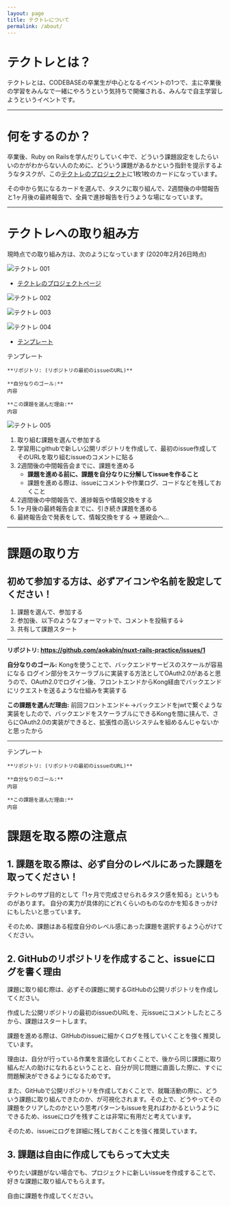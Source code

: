 ```yaml
---
layout: page
title: テクトレについて
permalink: /about/
---
```


# テクトレとは？

テクトレとは、CODEBASEの卒業生が中心となるイベントの1つで、主に卒業後の学習をみんなで一緒にやろうという気持ちで開催される、みんなで自主学習しようというイベントです。

---

# 何をするのか？

卒業後、Ruby on Railsを学んだりしていく中で、どういう課題設定をしたらいいのかがわからない人のために、どういう課題があるかという指針を提示するようなタスクが、この[テクトレのプロジェクト](https://github.com/CODEBASE-Okinawa/codebase-tech-training/projects/1)に1枚1枚のカードになっています。

その中から気になるカードを選んで、タスクに取り組んで、2週間後の中間報告と1ヶ月後の最終報告で、全員で進捗報告を行うような場になっています。

---

# テクトレへの取り組み方

現時点での取り組み方は、次のようになっています
(2020年2月26日時点)

![テクトレ 001](https://user-images.githubusercontent.com/3102940/75341544-0ba89800-58d8-11ea-9867-6f44872ec30e.jpeg)

- [テクトレのプロジェクトページ](https://github.com/CODEBASE-Okinawa/codebase-tech-training/projects/1)

![テクトレ 002](https://user-images.githubusercontent.com/3102940/75341546-0cd9c500-58d8-11ea-8c97-2eeb8b6a6a3d.jpeg)

![テクトレ 003](https://user-images.githubusercontent.com/3102940/75341548-0d725b80-58d8-11ea-9bcb-606dbe468b87.jpeg)

![テクトレ 004](https://user-images.githubusercontent.com/3102940/75341549-0e0af200-58d8-11ea-9bfb-587a7f66bd85.jpeg)

- [テンプレート](https://github.com/CODEBASE-Okinawa/codebase-tech-training#%E8%AA%B2%E9%A1%8C%E3%81%AE%E5%8F%96%E3%82%8A%E6%96%B9)

テンプレート

```
**リポジトリ: (リポジトリの最初のissueのURL)**

**自分なりのゴール:**
内容

**この課題を選んだ理由:**
内容
```

![テクトレ 005](https://user-images.githubusercontent.com/3102940/75341551-0ea38880-58d8-11ea-9cf2-d10a617df723.jpeg)


1. 取り組む課題を選んで参加する
2. 学習用にgithubで新しい公開リポジトリを作成して、最初のissue作成してそのURLを取り組むissueのコメントに貼る
3. 2週間後の中間報告会までに、課題を進める
    - **課題を進める前に、課題を自分なりに分解してissueを作ること**
    - 課題を進める際は、issueにコメントや作業ログ、コードなどを残しておくこと
4. 2週間後の中間報告で、進捗報告や情報交換をする
5. 1ヶ月後の最終報告会までに、引き続き課題を進める
6. 最終報告会で発表をして、情報交換をする → 懇親会へ...

---

# 課題の取り方

## 初めて参加する方は、必ずアイコンや名前を設定してください！

1. 課題を選んで、参加する
2. 参加後、以下のようなフォーマットで、コメントを投稿する↓
3. 共有して課題スタート

---

**リポジトリ: https://github.com/aokabin/nuxt-rails-practice/issues/1**

**自分なりのゴール:**
Kongを使うことで、バックエンドサービスのスケールが容易になる
ログイン部分をスケーラブルに実装する方法としてOAuth2.0があると思うので、OAuth2.0でログイン後、フロントエンドからKong経由でバックエンドにリクエストを送るような仕組みを実装する

**この課題を選んだ理由:**
前回フロントエンド←→バックエンドをjwtで繋ぐような実装をしたので、バックエンドをスケーラブルにできるKongを間に挟んで、さらにOAuth2.0の実装ができると、拡張性の高いシステムを組めるんじゃないかと思ったから

---

テンプレート

```
**リポジトリ: (リポジトリの最初のissueのURL)**

**自分なりのゴール:**
内容

**この課題を選んだ理由:**
内容
```

# 課題を取る際の注意点

## 1. 課題を取る際は、必ず自分のレベルにあった課題を取ってください！

テクトレのサブ目的として「1ヶ月で完成させられるタスク感を知る」というものがあります。
自分の実力が具体的にどれくらいのものなのかを知るきっかけにもしたいと思っています。

そのため、課題はある程度自分のレベル感にあった課題を選択するよう心がけてください。

## 2. GitHubのリポジトリを作成すること、issueにログを書く理由

課題に取り組む際は、必ずその課題に関するGitHubの公開リポジトリを作成してください。

作成した公開リポジトリの最初のissueのURLを、元issueにコメントしたところから、課題はスタートします。

課題を進める際は、GitHubのissueに細かくログを残していくことを強く推奨しています。

理由は、自分が行っている作業を言語化しておくことで、後から同じ課題に取り組んだ人の助けになれるということと、自分が同じ問題に直面した際に、すぐに問題解決ができるようになるためです。

また、GitHubで公開リポジトリを作成しておくことで、就職活動の際に、どういう課題に取り組んできたのか、が可視化されます。その上で、どうやってその課題をクリアしたのかという思考パターンもissueを見ればわかるというようにできるため、issueにログを残すことは非常に有用だと考えています。

そのため、issueにログを詳細に残しておくことを強く推奨しています。

## 3. 課題は自由に作成してもらって大丈夫

やりたい課題がない場合でも、プロジェクトに新しいissueを作成することで、好きな課題に取り組んでもらえます。

自由に課題を作成してください。
